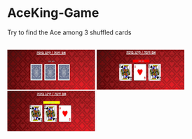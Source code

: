 # AceKing-Game
Try to find the Ace among 3 shuffled cards

<br/>                                             
                                                    
<div style="width:100%;">                                                  
  <img src="Exe4/Screenshots/image1.JPG" width="200" style="position:relative;">
  <img src="Exe4/Screenshots/image2.JPG" width="200" style="position:relative;">
  <img src="Exe4/Screenshots/image3.JPG" width="200" style="position:relative;">
</div>
